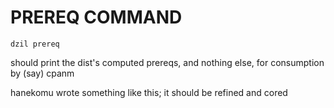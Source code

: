 
# PREREQ COMMAND

    dzil prereq

should print the dist's computed prereqs, and nothing else, for consumption by
(say) cpanm

hanekomu wrote something like this; it should be refined and cored
